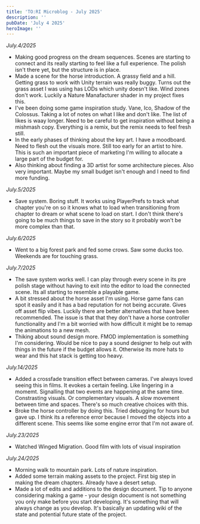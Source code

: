 ```yaml
---
title: 'TO:RI Microblog - July 2025'
description: ''
pubDate: 'July 4 2025'
heroImage: ''
---
```


*July.4/2025*
<br>
- Making good progress on the dream sequences. Scenes are starting to connect and its really starting to feel like a full experience. The polish isn't there yet, but the structure is in place.
- Made a scene for the horse introduction. A grassy field and a hill. Getting grass to work with Unity terrain was really buggy. Turns out the grass asset I was using has LODs which unity doesn't like. Wind zones don't work. Luckily a Nature Manafacturer shader in my project fixes this.
- I've been doing some game inspiration study. Vane, Ico, Shadow of the Colossus. Taking a lot of notes on what I like and don't like. The list of likes is waay longer. Need to be careful to get inspiration without being a mishmash copy. Everything is a remix, but the remix needs to feel fresh still.
- In the early phases of thinking about the key art. I have a moodboard. Need to flesh out the visuals more. Still too early for an artist to hire. This is such an important piece of marketing I'm willing to allocate a large part of the budget for.
- Also thinking about finding a 3D artist for some architecture pieces. Also very important. Maybe my small budget isn't enough and I need to find more funding.

*July.5/2025*
<br>
- Save system. Boring stuff. It works using PlayerPrefs to track what chapter you're on so it knows what to load when transitioning from chapter to dream or what scene to load on start. I don't think there's going to be much things to save in the story so it probably won't be more complex than that.

*July.6/2025*
<br>
- Went to a big forest park and fed some crows. Saw some ducks too. Weekends are for touching grass.

*July.7/2025*
<br>
- The save system works well. I can play through every scene in its pre polish stage without having to exit into the editor to load the connected scene. Its all starting to resemble a playable game.
- A bit stressed about the horse asset I'm using. Horse game fans can spot it easily and it has a bad reputation for not being accurate. Gives off asset flip vibes. Luckily there are better alternatives that have been recommended. The issue is that that they don't have a horse controller functionality and I'm a bit worried with how difficult it might be to remap the animations to a new mesh.
- Thiking about sound design more. FMOD implementation is something I'm considering. Would be nice to pay a sound designer to help out with things in the future if the budget allows it. Otherwise its more hats to wear and this hat stack is getting too heavy.

*July.14/2025*
<br>
- Added a crossfade transition effect between cameras. I've always loved seeing this in films. It evokes a certain feeling. Like lingering in a momemt. Signalling that two events are happening at the same time. Constrasting visuals. Or complementary visuals. A slow movement between time and spaces. There's so much creative choices with this.
- Broke the horse controller by doing this. Tried debugging for hours but gave up. I think its a reference error because I moved the objects into a different scene. This seems like some engine error that I'm not aware of.

*July.23/2025*
<br>
- Watched Winged Migration. Good film with lots of visual inspiration

*July.24/2025*
<br>
- Morning walk to mountain park. Lots of nature inspiration.
- Added some terrain making assets to the project. First big step in making the dream chapters. Already have a desert setup.
- Made a lot of edits and additions to the design document. Tip to anyone considering making a game - your design document is not something you only make before you start developing. It's something that will always change as you develop. It's basically an updating wiki of the state and potential future state of the project.



